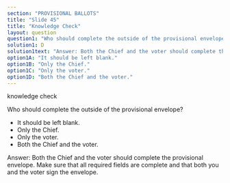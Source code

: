 ```yaml
---
section: "PROVISIONAL BALLOTS"
title: "Slide 45"
title: "Knowledge Check"
layout: question
question1: "Who should complete the outside of the provisional envelope?"
solution1: D
solution1text: "Answer: Both the Chief and the voter should complete the provisional envelope. Make sure that all required fields are complete and that both you and the voter sign the envelope."
option1A: "It should be left blank."
option1B: "Only the Chief."
option1C: "Only the voter."
option1D: "Both the Chief and the voter."
---
```


knowledge check

Who should complete the outside of the provisional envelope?

- It should be left blank.
- Only the Chief.
- Only the voter.
- Both the Chief and the voter.

Answer: Both the Chief and the voter should complete the provisional envelope. Make sure that all required fields are complete and that both you and the voter sign the envelope.

